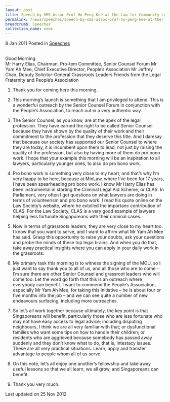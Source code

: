 ```yaml
---
layout: post
title: Speech by SMS Assoc Prof Ho Peng Kee at the Law for Community Leaders Programme
permalink: /news/speeches/speech-by-sms-assoc-prof-ho-peng-kee-at-the-law-for-community-leaders-programme
breadcrumb: Speeches
collection_name: news
---
```



8 Jan 2011 Posted in [Speeches](/news/speeches)

<br>  
Good Morning
<br>  
Mr Harry Elias, Chairman, Pro-tem Committee, Senior Counsel Forum
Mr Yam Ah Mee, Chief Executive Director, People’s Association
Mr Jeffrey Chan, Deputy Solicitor-General
Grassroots Leaders
Friends from the Legal Fraternity and People’s Association


1. Thank you for coming here this morning.

2. This morning’s launch is something that I am privileged to attend. This is a wonderful outreach by the Senior Counsel Forum in conjunction with the People’s Association, to reach out in a very authentic way.


3. The Senior Counsel, as you know, are at the apex of the legal profession. They have earned the right to be called Senior Counsel because they have shown by the quality of their work and their commitment to the profession that they deserve this title. And I daresay that because our society has supported our Senior Counsel to where they are today, it is incumbent upon them to lead, not just by raising the quality of the profession, but also by having more of them do pro bono work.  I hope that your example this morning will be an inspiration to all lawyers, particularly younger ones, to also do pro bono work.

4. Pro bono work is something very close to my heart, and that’s why I’m very happy to be here, because at MinLaw, where I’ve been for 17 years, I have been spearheading pro bono work. I know Mr Harry Elias has been instrumental in starting the Criminal Legal Aid Scheme, or CLAS. In Parliament, very often I get questions on what lawyers are doing in terms of volunteerism and pro bono work. I read his quote online on the Law Society’s website, where he extolled the importanc contribution of CLAS. For the Law Society, CLAS is a very good example of lawyers helping less fortunate Singaporeans with their criminal cases.

5. Now in terms of grassroots leaders, they are very close to my heart too. I know that you want to serve, and I want to affirm what Mr Yam Ah Mee has said. Grasp this opportunity to raise your doubts, ask your questions and probe the minds of these top legal brains. And when you do that, take away practical insights where you can apply in your daily work in the grassroots.

6. My primary task this morning is to witness the signing of the MOU, so I just want to say thank you to all of us, and all those who are to come - I’m sure there are other Senior Counsel and grassroot leaders who will come too. Let the word go forth that this is an outreach where everybody can benefit. I want to commend the People’s Association, especially Mr Yam Ah Mee, for taking this initiative – he is about four or five months into the job – and we can see quite a number of new endeavours surfacing, including more outreaches.

7. So let’s all work together because ultimately, the key point is that Singaporeans will benefit, particularly those who are less fortunate who may not have easy access to legal advice; including disputing neighbours, I think we are all very familiar with that; or dysfunctional families who want some tips on how to handle their children; or residents who are aggrieved because somebody has passed away suddenly and they don’t know what to do, that is, intestacy issues. These are all very practical situations. Learn, apply and transfer advantage to people whom all of us serve.

8. On this note, let’s all enjoy one another’s fellowship and take away useful lessons so that we all learn, we all grow, and Singaporeans can benefit.

9. Thank you very much.

<p class="right-side-updated">Last updated on 25 Nov 2012</p>
